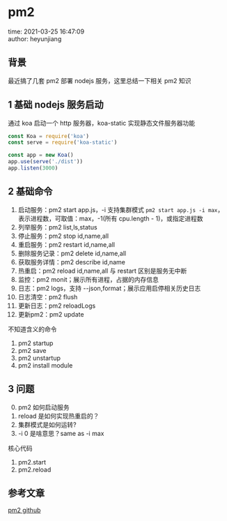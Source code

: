 # pm2

time: 2021-03-25 16:47:09  
author: heyunjiang

## 背景

最近搞了几套 pm2 部署 nodejs 服务，这里总结一下相关 pm2 知识

## 1 基础 nodejs 服务启动

通过 koa 启动一个 http 服务器，koa-static 实现静态文件服务器功能

```javascript
const Koa = require('koa')
const serve = require('koa-static')

const app = new Koa()
app.use(serve('./dist'))
app.listen(3000)
```

## 2 基础命令

1. 启动服务：pm2 start app.js，-i 支持集群模式 `pm2 start app.js -i max`，表示进程数，可取值：max，-1(所有 cpu.length - 1)，或指定进程数
2. 列举服务：pm2 list,ls,status
3. 停止服务：pm2 stop id,name,all
4. 重启服务：pm2 restart id,name,all
5. 删除服务记录：pm2 delete id,name,all
6. 获取服务详情：pm2 describe id,name
7. 热重启：pm2 reload id,name,all 与 restart 区别是服务无中断
8. 监控：pm2 monit；展示所有进程，占据的内存信息
9. 日志：pm2 logs，支持 --json,format；展示应用启停相关历史日志
10. 日志清空：pm2 flush
11. 更新日志：pm2 reloadLogs
12. 更新pm2：pm2 update

不知道含义的命令  
1. pm2 startup
2. pm2 save
3. pm2 unstartup
4. pm2 install module

## 3 问题

0. pm2 如何启动服务
1. reload 是如何实现热重启的？
2. 集群模式是如何运转?
3. -i 0 是啥意思？same as -i max

核心代码  
1. pm2.start
2. pm2.reload

## 参考文章

[pm2 github](https://github.com/Unitech/pm2)

